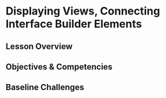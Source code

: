 # Displaying Views, Connecting Interface Builder Elements

## Lesson Overview

## Objectives & Competencies

## Baseline Challenges
